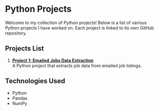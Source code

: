 # Python Projects

Welcome to my collection of Python projects! Below is a list of various Python projects I have worked on. Each project is linked to its own GitHub repository.

## Projects List

1. **[Project 1: Emailed Jobs Data Extraction](https://github.com/FLAVIYO/Emailed-Jobs-Data-Extraction/tree/main)**  
   A Python project that extracts job data from emailed job listings.

## Technologies Used
- Python
- Pandas
- NumPy
  


